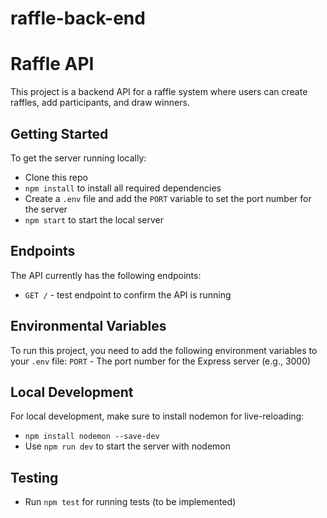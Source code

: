 # raffle-back-end

# Raffle API

This project is a backend API for a raffle system where users can create raffles, add participants, and draw winners.

## Getting Started

To get the server running locally:

- Clone this repo
- `npm install` to install all required dependencies
- Create a `.env` file and add the `PORT` variable to set the port number for the server
- `npm start` to start the local server

## Endpoints

The API currently has the following endpoints:

- `GET /` - test endpoint to confirm the API is running

## Environmental Variables

To run this project, you need to add the following environment variables to your `.env` file:
`PORT` - The port number for the Express server (e.g., 3000)

## Local Development

For local development, make sure to install nodemon for live-reloading:

- `npm install nodemon --save-dev`
- Use `npm run dev` to start the server with nodemon

## Testing

- Run `npm test` for running tests (to be implemented)
